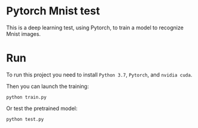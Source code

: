 
# Pytorch Mnist test
This is a deep learning test, using Pytorch, to train a model to recognize Mnist images.

# Run
To run this project you need to install `Python 3.7`, `Pytorch`, and `nvidia cuda`.

Then you can launch the training:
```
python train.py
```

Or test the pretrained model:
```
python test.py
```